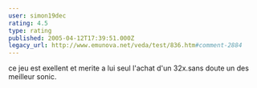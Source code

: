 ```yaml
---
user: simon19dec
rating: 4.5
type: rating
published: 2005-04-12T17:39:51.000Z
legacy_url: http://www.emunova.net/veda/test/836.htm#comment-2884
---
```

ce jeu est exellent et merite a lui seul l'achat d'un 32x.sans doute un des meilleur sonic.